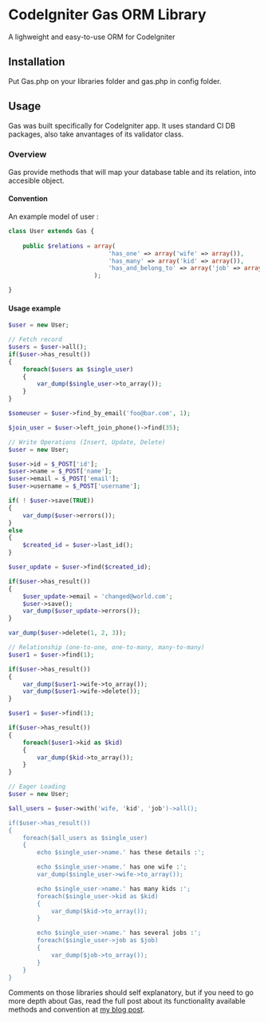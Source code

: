 # CodeIgniter Gas ORM Library

A lighweight and easy-to-use ORM for CodeIgniter

## Installation
Put Gas.php on your libraries folder and gas.php in config folder. 

## Usage
Gas was built specifically for CodeIgniter app. It uses standard CI DB packages, also take anvantages of its validator class.

### Overview
Gas provide methods that will map your database table and its relation, into accesible object.
#### Convention
An example model of user :
```php
class User extends Gas {
    
    public $relations = array(
                            'has_one' => array('wife' => array()),
                            'has_many' => array('kid' => array()),
                            'has_and_belong_to' => array('job' => array()),
                        );

}
```
#### Usage example
```php
$user = new User;

// Fetch record
$users = $user->all();
if($user->has_result())
{
    foreach($users as $single_user)
    {
        var_dump($single_user->to_array());
    }
}

$someuser = $user->find_by_email('foo@bar.com', 1);

$join_user = $user->left_join_phone()->find(35);

// Write Operations (Insert, Update, Delete)
$user = new User;

$user->id = $_POST['id'];
$user->name = $_POST['name'];
$user->email = $_POST['email'];
$user->username = $_POST['username'];

if( ! $user->save(TRUE))
{
    var_dump($user->errors());
}
else 
{
    $created_id = $user->last_id();
}

$user_update = $user->find($created_id);

if($user->has_result())
{
    $user_update->email = 'changed@world.com';
    $user->save();
    var_dump($user_update->errors());
}

var_dump($user->delete(1, 2, 3));

// Relationship (one-to-one, one-to-many, many-to-many)
$user1 = $user->find(1);

if($user->has_result())
{
    var_dump($user1->wife->to_array());
    var_dump($user1->wife->delete());
}

$user1 = $user->find(1);

if($user->has_result())
{
    foreach($user1->kid as $kid)
    {
        var_dump($kid->to_array());
    }
}

// Eager Loading
$user = new User;

$all_users = $user->with('wife, 'kid', 'job')->all(); 

if($user->has_result())
{
    foreach($all_users as $single_user)
    {
        echo $single_user->name.' has these details :';

        echo $single_user->name.' has one wife :';
        var_dump($single_user->wife->to_array()); 

        echo $single_user->name.' has many kids :';
        foreach($single_user->kid as $kid) 
        {
            var_dump($kid->to_array()); 
        }

        echo $single_user->name.' has several jobs :';
        foreach($single_user->job as $job) 
        {
            var_dump($job->to_array()); 
        }
    }
}
```
Comments on those libraries should self explanatory, but if you need to go more depth about Gas, read the full post about its functionality available methods and convention at [my blog post](http://taufanaditya.com/gas-orm "Gas ORM").





